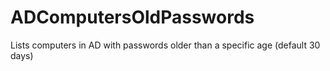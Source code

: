 # ADComputersOldPasswords
Lists computers in AD with passwords older than a specific age (default 30 days)
